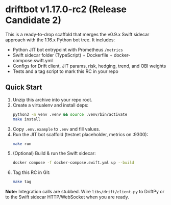 # driftbot v1.17.0-rc2 (Release Candidate 2)

This is a ready-to-drop scaffold that merges the v0.9.x Swift sidecar approach with the 1.16.x Python bot tree.
It includes:
- Python JIT bot entrypoint with Prometheus `/metrics`
- Swift sidecar folder (TypeScript) + Dockerfile + docker-compose.swift.yml
- Configs for Drift client, JIT params, risk, hedging, trend, and OBI weights
- Tests and a tag script to mark this RC in your repo

## Quick Start
1) Unzip this archive into your repo root.
2) Create a virtualenv and install deps:
   ```bash
   python3 -m venv .venv && source .venv/bin/activate
   make install
   ```
3) Copy `.env.example` to `.env` and fill values.
4) Run the JIT bot scaffold (testnet placeholder, metrics on :9300):
   ```bash
   make run
   ```
5) (Optional) Build & run the Swift sidecar:
   ```bash
   docker compose -f docker-compose.swift.yml up --build
   ```
6) Tag this RC in Git:
   ```bash
   make tag
   ```

**Note:** Integration calls are stubbed. Wire `libs/drift/client.py` to DriftPy or to the Swift sidecar HTTP/WebSocket when you are ready.
